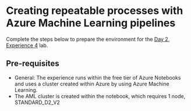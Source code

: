 # Creating repeatable processes with Azure Machine Learning pipelines

Complete the steps below to prepare the environment for the [Day 2, Experience 4](../../../day2-exp4/README.md) lab.

## Pre-requisites

  - General: The experience runs within the free tier of Azure Notebooks and uses a cluster created within Azure by using Azure Machine Learning.
  - The AML cluster is created within the notebook, which requires 1 node, STANDARD_D2_V2
